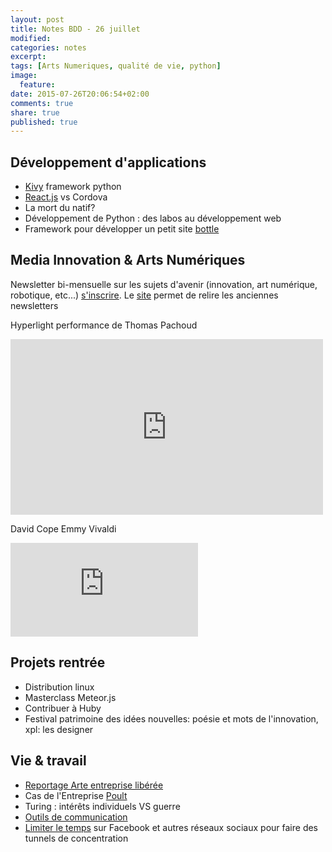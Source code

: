 ```yaml
---
layout: post
title: Notes BDD - 26 juillet
modified:
categories: notes
excerpt:
tags: [Arts Numeriques, qualité de vie, python]
image:
  feature:
date: 2015-07-26T20:06:54+02:00
comments: true
share: true
published: true
---
```

## Développement d'applications

* [Kivy](http://kivy.org/) framework python
* [React.js](http://react.js/) vs Cordova
* La mort du natif?
* Développement de Python : des labos au développement web
* Framework pour développer un petit site [bottle](http://bottlepy.org/docs/dev/index.html)

## Media Innovation & Arts Numériques

Newsletter bi-mensuelle sur les sujets d'avenir (innovation, art numérique, robotique, etc...) [s'inscrire](http://eepurl.com/bqZxIb). Le [site](http://hackademy.nobullshit.ninja/) permet de relire les anciennes newsletters 

Hyperlight performance de Thomas Pachoud

<iframe src="https://player.vimeo.com/video/122154821" width="500" height="281" frameborder="0" webkitallowfullscreen mozallowfullscreen allowfullscreen></iframe> 

David Cope Emmy Vivaldi  

<iframe src="https://www.youtube.com/embed/2kuY3BrmTfQ" frameborder="0" width="300"> </iframe> 

## Projets rentrée

*   Distribution linux
*   Masterclass Meteor.js
*   Contribuer à Huby
*   Festival patrimoine des idées nouvelles:
poésie et mots de l'innovation, xpl: les designer

## Vie & travail

* [Reportage Arte entreprise libérée](https://vimeo.com/122827688)
* Cas de l'Entreprise [Poult](http://www.groupe-poult.com/une-entreprise-liberee-ouverte-sur-son-ecosysteme/)
* Turing : intérêts individuels VS guerre
* [Outils de communication](/Les-outils-de-communication-travail-collaboratif-iTxaoGiBZHU)
* [Limiter le temps](https://chrome.google.com/webstore/detail/stayfocusd/laankejkbhbdhmipfmgcngdelahlfoji) sur Facebook et autres réseaux sociaux pour faire des tunnels de concentration
